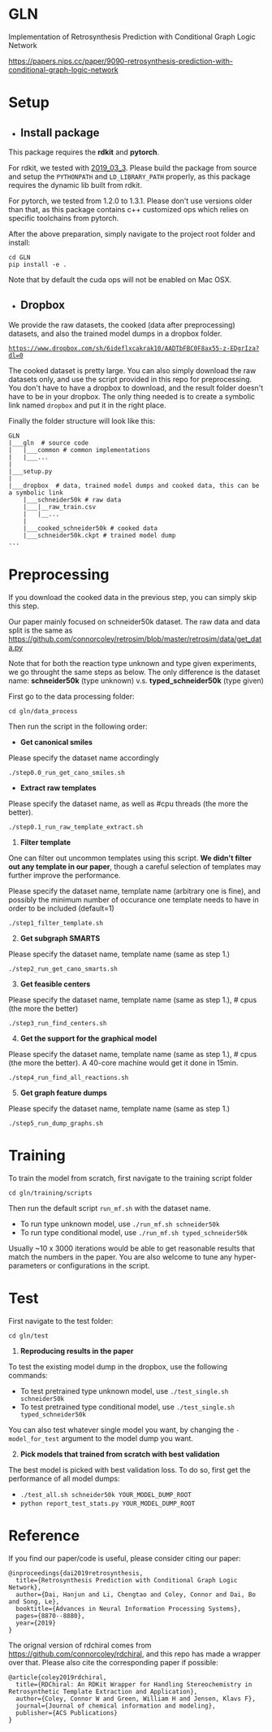 # GLN
Implementation of Retrosynthesis Prediction with Conditional Graph Logic Network

https://papers.nips.cc/paper/9090-retrosynthesis-prediction-with-conditional-graph-logic-network

# Setup

- ## Install package

This package requires the **rdkit** and **pytorch**.

For rdkit, we tested with [2019_03_3](https://github.com/rdkit/rdkit/releases/tag/Release_2019_03_3). Please build the package from source and setup the `PYTHONPATH` and `LD_LIBRARY_PATH` properly, as this package requires the dynamic lib built from rdkit.

For pytorch, we tested from 1.2.0 to 1.3.1. Please don't use versions older than that, as this package contains c++ customized ops which relies on specific toolchains from pytorch.

After the above preparation, simply navigate to the project root folder and install:

    cd GLN
    pip install -e .

Note that by default the cuda ops will not be enabled on Mac OSX.

- ## Dropbox

We provide the raw datasets, the cooked (data after preprocessing) datasets, and also the trained model dumps in a dropbox folder. 

[`https://www.dropbox.com/sh/6ideflxcakrak10/AADTbFBC0F8ax55-z-EDgrIza?dl=0`](https://www.dropbox.com/sh/6ideflxcakrak10/AADTbFBC0F8ax55-z-EDgrIza?dl=0)

The cooked dataset is pretty large. You can also simply download the raw datasets only, and use the script provided in this repo for preprocessing. You don't have to have a dropbox to download, and the result folder doesn't have to be in your dropbox. The only thing needed is to create a symbolic link named `dropbox` and put it in the right place.

Finally the folder structure will look like this: 

```
GLN
|___gln  # source code
|   |___common # common implementations
|   |___...
|
|___setup.py 
|
|___dropbox  # data, trained model dumps and cooked data, this can be a symbolic link
    |___schneider50k # raw data
    |___|__raw_train.csv
    |   |__...
    |
    |___cooked_schneider50k # cooked data
    |___schneider50k.ckpt # trained model dump
...
```

# Preprocessing

If you download the cooked data in the previous step, you can simply skip this step.

Our paper mainly focused on schneider50k dataset. The raw data and data split is the same as https://github.com/connorcoley/retrosim/blob/master/retrosim/data/get_data.py

Note that for both the reaction type unknown and type given experiments, we go throught the same steps as below. The only difference is the dataset name: **schneider50k** (type unknown) v.s. **typed_schneider50k** (type given)

First go to the data processing folder:
```
cd gln/data_process
```
Then run the script in the following order:

- **Get canonical smiles**

Please specify the dataset name accordingly
```
./step0.0_run_get_cano_smiles.sh
```

- **Extract raw templates**

Please specify the dataset name, as well as #cpu threads (the more the better). 
```
./step0.1_run_raw_template_extract.sh
```

1. **Filter template**

One can filter out uncommon templates using this script. **We didn't filter out any template in our paper**, though a careful selection of templates may further improve the performance.

Please specify the dataset name, template name (arbitrary one is fine), and possibly the minimum number of occurance one template needs to have in order to be included (default=1)

```
./step1_filter_template.sh
```

2. **Get subgraph SMARTS**

Please specify the dataset name, template name (same as step 1.)
```
./step2_run_get_cano_smarts.sh
```

3. **Get feasible centers**

Please specify the dataset name, template name (same as step 1.), # cpus (the more the better)
```
./step3_run_find_centers.sh
```

4. **Get the support for the graphical model**

Please specify the dataset name, template name (same as step 1.), # cpus (the more the better). A 40-core machine would get it done in 15min.
```
./step4_run_find_all_reactions.sh
```

5. **Get graph feature dumps**

Please specify the dataset name, template name (same as step 1.)
```
./step5_run_dump_graphs.sh
```

# Training

To train the model from scratch, first navigate to the training script folder
```
cd gln/training/scripts
```
Then run the default script `run_mf.sh` with the dataset name.
- To run type unknown model, use `./run_mf.sh schneider50k`
- To run type conditional model, use `./run_mf.sh typed_schneider50k`

Usually ~10 x 3000 iterations would be able to get reasonable results that match the numbers in the paper.
You are also welcome to tune any hyper-parameters or configurations in the script. 

# Test

First navigate to the test folder:
```
cd gln/test
```
1. **Reproducing results in the paper**

To test the existing model dump in the dropbox, use the following commands:
- To test pretrained type unknown model, use `./test_single.sh schneider50k`
- To test pretrained type conditional model, use `./test_single.sh typed_schneider50k`

You can also test whatever single model you want, by changing the `-model_for_test` argument to the model dump you want.

2. **Pick models that trained from scratch with best validation**

The best model is picked with best validation loss. To do so, first get the performance of all model dumps:
- `./test_all.sh schneider50k YOUR_MODEL_DUMP_ROOT`
- `python report_test_stats.py YOUR_MODEL_DUMP_ROOT`


# Reference

If you find our paper/code is useful, please consider citing our paper:

    @inproceedings{dai2019retrosynthesis,
      title={Retrosynthesis Prediction with Conditional Graph Logic Network},
      author={Dai, Hanjun and Li, Chengtao and Coley, Connor and Dai, Bo and Song, Le},
      booktitle={Advances in Neural Information Processing Systems},
      pages={8870--8880},
      year={2019}
    }
    
The orignal version of rdchiral comes from https://github.com/connorcoley/rdchiral, and this repo has made a wrapper over that. Please also cite the corresponding paper if possible:

    @article{coley2019rdchiral,
      title={RDChiral: An RDKit Wrapper for Handling Stereochemistry in Retrosynthetic Template Extraction and Application},
      author={Coley, Connor W and Green, William H and Jensen, Klavs F},
      journal={Journal of chemical information and modeling},
      publisher={ACS Publications}
    }

